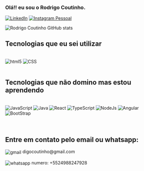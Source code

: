 ### Olá!! eu sou o Rodrigo Coutinho.

[![LinkedIn](https://img.shields.io/badge/LinkedIn-0a66c2?style=for-the-badge&logo=linkedin&logoColor=white)](https://www.linkedin.com/in/digocoutinho/)
[![Instagram Pessoal](https://img.shields.io/badge/Instagram-E4405F?style=for-the-badge&logo=instagram&logoColor=white)](https://www.instagram.com/digocoutinho/)

![Rodrigo Coutinho GitHub stats](https://github-readme-stats.vercel.app/api?username=digocoutinho78&show_icons=true&theme=radical)

## Tecnologias que eu sei utilizar

<div style="display inline-block"><br>
   <img align="center" alt="html5" src="https://img.shields.io/badge/HTML5-E34F26?style=for-the-badge&logo=html5&logoColor=white">
   <img align="center" alt="CSS" src="https://img.shields.io/badge/CSS3-1572B6?style=for-the-badge&logo=css3&logoColor=white">
</div>
<br>

## Tecnologias que não domino mas estou aprendendo

<div style="display inline-block"><br>
   <img align="center" alt="JavaScript" src="https://img.shields.io/badge/JavaScript-F7DF1E?style=for-the-badge&logo=javascript&logoColor=black">
   <img align="center" alt="Java" src="https://img.shields.io/badge/Java-FDAA44?style=for-the-badge&logo=java&logoColor=white">
   <img align="center" alt="React" src="https://img.shields.io/badge/React-20232A?style=for-the-badge&logo=react&logoColor=61DAFB">
   <img align="center" alt="TypeScript" src="https://img.shields.io/badge/TypeScript-007ACC?style=for-the-badge&logo=typescript&logoColor=white">
   <img align="center" alt="NodeJs" src="https://img.shields.io/badge/NodeJs-339933?style=for-the-badge&logo=nodedotjs&logoColor=white">
   <img align="center" alt="Angular" src="https://img.shields.io/badge/Angular-0F0F11?style=for-the-badge&logo=angular&logoColor=white">
   <img align="center" alt="BootStrap" src="https://img.shields.io/badge/Bootstrap-7952B3?style=for-the-badge&logo=bootstrap&logoColor=white">
</div>
<br>
<br>

## Entre em contato pelo email ou whatsapp:

<div>
   <img align="center" alt="gmail" src="https://img.shields.io/badge/Gmail-D14836?style=for-the-badge&logo=gmail&logoColor=white"> digocoutinho@gmail.com
   <br>
   <br>
   <img align="center" alt="whatsapp" src="https://img.shields.io/badge/WhatsApp-25D366?style=for-the-badge&logo=whatsapp&logoColor=white"> numero: +5524988247928
</div><br>

